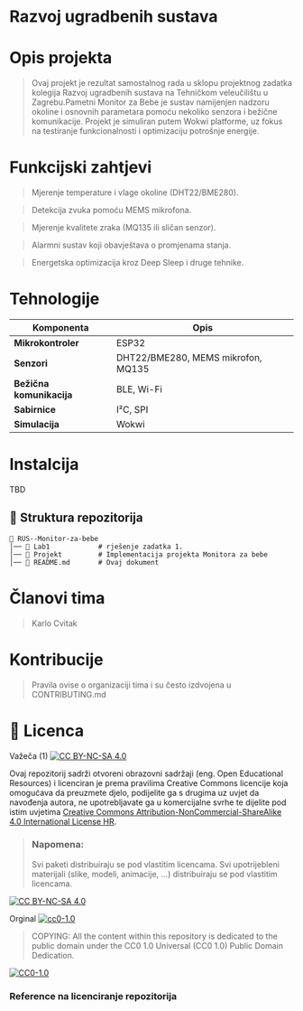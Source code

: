 # Razvoj ugradbenih sustava

# Opis projekta

> Ovaj projekt je rezultat samostalnog rada u sklopu projektnog zadatka kolegija Razvoj ugradbenih sustava na Tehničkom veleučilištu u Zagrebu.Pametni Monitor za Bebe je sustav namijenjen nadzoru okoline i osnovnih parametara pomoću nekoliko senzora i bežične komunikacije. Projekt je simuliran putem Wokwi platforme, uz fokus na testiranje funkcionalnosti i optimizaciju potrošnje energije.  


# Funkcijski zahtjevi
> Mjerenje temperature i vlage okoline (DHT22/BME280).

> Detekcija zvuka pomoću MEMS mikrofona.

> Mjerenje kvalitete zraka (MQ135 ili sličan senzor).

> Alarmni sustav koji obavještava o promjenama stanja.

> Energetska optimizacija kroz Deep Sleep i druge tehnike.


# Tehnologije
| Komponenta | Opis |
|------------|------|
| **Mikrokontroler** | ESP32 |
| **Senzori** | DHT22/BME280, MEMS mikrofon, MQ135 |
| **Bežična komunikacija** | BLE, Wi-Fi |
| **Sabirnice** | I²C, SPI |
| **Simulacija** | Wokwi |

# Instalcija
TBD

## 📂 Struktura repozitorija
```
📁 RUS--Monitor-za-bebe
│── 📂 Lab1            # rješenje zadatka 1.
│── 📂 Projekt         # Implementacija projekta Monitora za bebe
│── 📄 README.md       # Ovaj dokument
```

# Članovi tima 
> Karlo Cvitak


# Kontribucije
>Pravila ovise o organizaciji tima i su često izdvojena u CONTRIBUTING.md
 

# 📝 Licenca
Važeča (1)
[![CC BY-NC-SA 4.0][cc-by-nc-sa-shield]][cc-by-nc-sa]

Ovaj repozitorij sadrži otvoreni obrazovni sadržaji (eng. Open Educational Resources)  i licenciran je prema pravilima Creative Commons licencije koja omogućava da preuzmete djelo, podijelite ga s drugima uz 
uvjet da navođenja autora, ne upotrebljavate ga u komercijalne svrhe te dijelite pod istim uvjetima [Creative Commons Attribution-NonCommercial-ShareAlike 4.0 International License HR][cc-by-nc-sa].
>
> ### Napomena:
>
> Svi paketi distribuiraju se pod vlastitim licencama.
> Svi upotrijebleni materijali  (slike, modeli, animacije, ...) distribuiraju se pod vlastitim licencama.

[![CC BY-NC-SA 4.0][cc-by-nc-sa-image]][cc-by-nc-sa]

[cc-by-nc-sa]: https://creativecommons.org/licenses/by-nc/4.0/deed.hr 
[cc-by-nc-sa-image]: https://licensebuttons.net/l/by-nc-sa/4.0/88x31.png
[cc-by-nc-sa-shield]: https://img.shields.io/badge/License-CC%20BY--NC--SA%204.0-lightgrey.svg

Orginal [![cc0-1.0][cc0-1.0-shield]][cc0-1.0]
>
>COPYING: All the content within this repository is dedicated to the public domain under the CC0 1.0 Universal (CC0 1.0) Public Domain Dedication.
>
[![CC0-1.0][cc0-1.0-image]][cc0-1.0]

[cc0-1.0]: https://creativecommons.org/licenses/by/1.0/deed.en
[cc0-1.0-image]: https://licensebuttons.net/l/by/1.0/88x31.png
[cc0-1.0-shield]: https://img.shields.io/badge/License-CC0--1.0-lightgrey.svg

### Reference na licenciranje repozitorija
